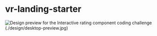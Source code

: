 # vr-landing-starter
![Design preview for the Interactive rating component coding challenge](./src/assets/img/vr.jpg)
(./design/desktop-preview.jpg)
